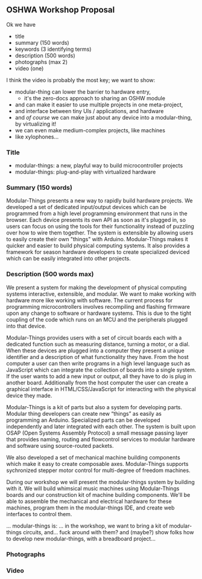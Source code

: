## OSHWA Workshop Proposal 

Ok we have

- title 
- summary (150 words)
- keywords (3 identifying terms)
- description (500 words)
- photographs (max 2)
- video (one) 

I think the video is probably the most key; we want to show:

- modular-thing can lower the barrier to hardware entry, 
  - it's the zero-docs approach to sharing an OSHW module 
- and can make it easier to use multiple projects in one meta-project,
- and interface between tiny UIs / applications, and hardware
- and *of course* we can make just about any device into a modular-thing, by virtualizing it! 
- we can even make medium-complex projects, like machines 
- like xylophones... 

### Title

- modular-things: a new, playful way to build microcontroller projects
- modular-things: plug-and-play with virtualized hardware 

### Summary (150 words)

Modular-Things presents a new way to rapidly build hardware projects. We developed a set of dedicated input/output devices which can be programmed from a high level programming environment that runs in the browser. Each device presents its own API as soon as it's plugged in, so users can focus on using the tools for their functionality instead of puzzling over how to wire them together. The system is extensible by allowing users to easily create their own "things" with Arduino. Modular-Things makes it quicker and easier to build physical computing systems. It also provides a framework for season hardware developers to create specialized deviced which can be easily integrated into other projects.

### Description (500 words max)

We present a system for making the development of physical computing systems interactive, extensible, and modular. We want to make working with hardware more like working with software. The current process for programming microcontrollers involves recompiling and flashing firmware upon any change to software or hardware systems. This is due to the tight coupling of the code which runs on an MCU and the peripherals plugged into that device. 

Modular-Things provides users with a set of circuit boards each with a dedicated function such as measuring distance, turning a motor, or a dial. When these devices are plugged into a computer they present a unique identifier and a description of what functionality they have. From the host computer a user can then write programs in a high level language such as JavaScript which can integrate the collection of boards into a single system. If the user wants to add a new input or output, all they have to do is plug in another board. Additionally from the host computer the user can create a graphical interface in HTML/CSS/JavaScript for interacting with the physical device they made.

Modular-Things is a kit of parts but also a system for developing parts. Modular thing developers can create new “things” as easily as programming an Arduino. Specialized parts can be developed independently and later integrated with each other. The system is built upon OSAP (Open Systems Assembly Protocol) a small message passing layer that provides naming, routing and flowcontrol services to modular hardware and software using source-routed packets.

We also developed a set of mechanical machine building components which make it easy to create composable axes. Modular-Things supports sychronized stepper motor control for multi-degree of freedom machines.

During our workshop we will present the modular-things system by building with it. We will build whimsical music machines using Modular-Things boards and our construction kit of machine building components. We'll be able to assemble the mechanical and electrical hardware for these machines, program them in the modular-things IDE, and create web interfaces to control them.


... modular-things is:
... in the workshop, we want to bring a kit of modular-things circuits, and... fuck around with them? and (maybe?) show folks how to develop new modular-things, with a breadboard project... 

### Photographs

### Video 